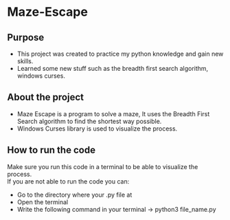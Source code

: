 # Maze-Escape
## Purpose 
* This project was created to practice my python knowledge and gain new skills.
* Learned some new stuff such as the breadth first search algorithm, windows curses.
## About the project
* Maze Escape is a program to solve a maze, It uses the Breadth First Search algorithm to find the shortest way possible.
* Windows Curses library is used to visualize the process.
## How to run the code
Make sure you run this code in a terminal to be able to visualize the process.<br />
If you are not able to run the code you can:
* Go to the directory where your .py file at
* Open the terminal
* Write the following command in your terminal -> python3 file_name.py
